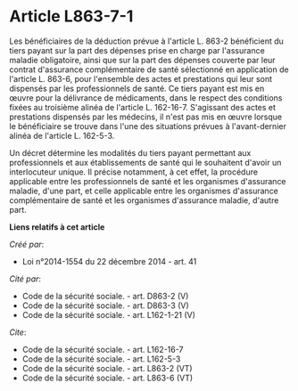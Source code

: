 # Article L863-7-1

Les bénéficiaires de la déduction prévue à l'article L. 863-2 bénéficient du tiers payant sur la part des dépenses prise en
charge par l'assurance maladie obligatoire, ainsi que sur la part des dépenses couverte par leur contrat d'assurance
complémentaire de santé sélectionné en application de l'article L. 863-6, pour l'ensemble des actes et prestations qui leur
sont dispensés par les professionnels de santé. Ce tiers payant est mis en œuvre pour la délivrance de médicaments, dans le
respect des conditions fixées au troisième alinéa de l'article L. 162-16-7. S'agissant des actes et prestations dispensés par
les médecins, il n'est pas mis en œuvre lorsque le bénéficiaire se trouve dans l'une des situations prévues à l'avant-dernier
alinéa de l'article L. 162-5-3. 

Un décret détermine les modalités du tiers payant permettant aux professionnels et aux établissements de santé qui le
souhaitent d'avoir un interlocuteur unique. Il précise notamment, à cet effet, la procédure applicable entre les
professionnels de santé et les organismes d'assurance maladie, d'une part, et celle applicable entre les organismes
d'assurance complémentaire de santé et les organismes d'assurance maladie, d'autre part.

**Liens relatifs à cet article**

_Créé par_:

  - Loi n°2014-1554 du 22 décembre 2014 - art. 41

_Cité par_:

  - Code de la sécurité sociale. - art. D863-2 (V)
  - Code de la sécurité sociale. - art. D863-3 (V)
  - Code de la sécurité sociale. - art. L162-1-21 (V)

_Cite_:

  - Code de la sécurité sociale. - art. L162-16-7
  - Code de la sécurité sociale. - art. L162-5-3
  - Code de la sécurité sociale. - art. L863-2 (VT)
  - Code de la sécurité sociale. - art. L863-6 (VT)
